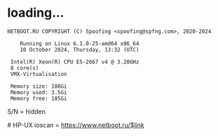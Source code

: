 # loading...
```
NETBOOT.RU COPYRIGHT (C) Spoofing <spoofing@spfng.com>, 2020-2024

	Running on Linux 6.1.0-25-amd64 x86_64
	10 October 2024, Thursday, 13:32 (UTC)

 Intel(R) Xeon(R) CPU E5-2667 v4 @ 3.20GHz
 8 core(s)
 VMX-Virtualisation

 Memory size: 188Gi
 Memory used: 3.5Gi
 Memory free: 185Gi
```
S/N = hidden

\# HP-UX ioscan = https://www.netboot.ru/$link
